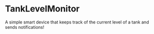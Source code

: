 # TankLevelMonitor
A simple smart device that keeps track of the current level of a tank and sends notifications!
